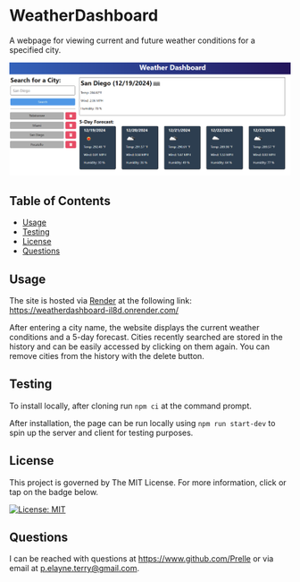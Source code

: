 # WeatherDashboard

A webpage for viewing current and future weather conditions for a specified city.

![Image of website](media/sample.png)

## Table of Contents

- [Usage](#usage)
- [Testing](#testing)
- [License](#license)
- [Questions](#questions)

## Usage

The site is hosted via [Render](https://render.com/) at the following link: https://weatherdashboard-il8d.onrender.com/

After entering a city name, the website displays the current weather conditions and a 5-day forecast. Cities recently searched are stored in the history and can be easily accessed by clicking on them again. You can remove cities from the history with the delete button.

## Testing

To install locally, after cloning run `npm ci` at the command prompt.

After installation, the page can be run locally using `npm run start-dev` to spin up the server and client for testing purposes.

## License

This project is governed by The MIT License. For more information, click or tap on the badge below.

[![License: MIT](https://img.shields.io/badge/License-MIT-yellow.svg)](https://opensource.org/licenses/MIT)

## Questions

I can be reached with questions at https://www.github.com/Prelle or via email at p.elayne.terry@gmail.com.
